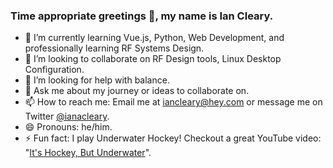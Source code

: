 ### Time appropriate greetings 👋, my name is Ian Cleary.

- 🌱 I’m currently learning Vue.js, Python, Web Development, and professionally learning RF Systems Design.
- 👯 I’m looking to collaborate on RF Design tools, Linux Desktop Configuration.
- 🤔 I’m looking for help with balance.
- 💬 Ask me about my journey or ideas to collaborate on.
- 📫 How to reach me: Email me at [iancleary@hey.com](mailto:iancleary@hey.com) or message me on Twitter [@ianacleary](https://twitter.com/ianacleary).
- 😄 Pronouns: he/him.
- ⚡ Fun fact: I play Underwater Hockey! Checkout a great YouTube video: "[It's Hockey, But Underwater](https://www.youtube.com/watch?v=SAukrpTEvZA)".
